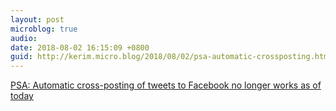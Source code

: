 ```yaml
---
layout: post
microblog: true
audio: 
date: 2018-08-02 16:15:09 +0800
guid: http://kerim.micro.blog/2018/08/02/psa-automatic-crossposting.html
---
```

[PSA: Automatic cross-posting of tweets to Facebook no longer works as of today](https://techcrunch.com/2018/08/01/psa-cross-posting-tweets-to-facebook-no-longer-works-as-of-today/)
